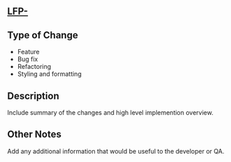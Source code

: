 <!--
Before submitting a PR, please ensure you've done the following:
     - 🎯 Add a meaningful title and JIRA ticket number to the PR.
     - 📸 Include any relevant screenshots.
     - 🛑 Resolve any code conflicts.
     - ✅ Add or update any test cases.
-->

## [LFP-](https://link2feed.atlassian.net/browse/LFP-)

## Type of Change
<!--
Remove not applicable types from the list.
-->

- Feature
- Bug fix
- Refactoring
- Styling and formatting

## Description
Include summary of the changes and high level implemention overview.

## Other Notes
Add any additional information that would be useful to the developer or QA.
